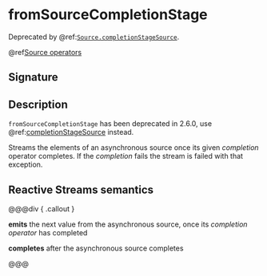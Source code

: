 # fromSourceCompletionStage

Deprecated by @ref:[`Source.completionStageSource`](completionStageSource.md).

@ref[Source operators](../index.md#source-operators)

## Signature

## Description

`fromSourceCompletionStage` has been deprecated in 2.6.0, use @ref:[completionStageSource](completionStageSource.md) instead.

Streams the elements of an asynchronous source once its given *completion* operator completes.
If the *completion* fails the stream is failed with that exception.

## Reactive Streams semantics

@@@div { .callout }

**emits** the next value from the asynchronous source, once its *completion operator* has completed

**completes** after the asynchronous source completes

@@@


